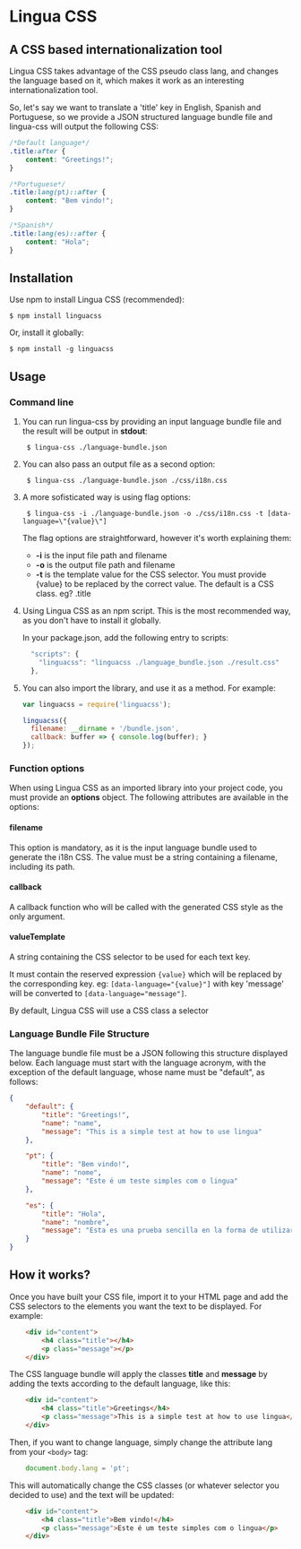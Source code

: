 # Lingua CSS
## A CSS based internationalization tool

Lingua CSS takes advantage of the CSS pseudo class lang, and changes the language based on it, which makes it work as an interesting internationalization tool.

So, let's say we want to translate a 'title' key in English, Spanish and Portuguese, so we provide a JSON structured language bundle file and lingua-css will output the following CSS:

```css
/*Default language*/
.title:after {
    content: "Greetings!";
}

/*Portuguese*/
.title:lang(pt)::after {
    content: "Bem vindo!";
}

/*Spanish*/
.title:lang(es)::after {
    content: "Hola";
}
```

## Installation

Use npm to install Lingua CSS (recommended):

    $ npm install linguacss

Or, install it globally:

    $ npm install -g linguacss

## Usage

### Command line

1. You can run lingua-css by providing an input language bundle file and the result will be output in **stdout**:

        $ lingua-css ./language-bundle.json

2. You can also pass an output file as a second option:

        $ lingua-css ./language-bundle.json ./css/i18n.css

3. A more sofisticated way is using flag options:

        $ lingua-css -i ./language-bundle.json -o ./css/i18n.css -t [data-language=\"{value}\"]

    The flag options are straightforward, however it's worth explaining them:
    * **-i** is the input file path and filename
    * **-o** is the output file path and filename
    * **-t** is the template value for the CSS selector. You must provide {value} to be replaced by the correct value. The default is a CSS class. eg? .title

4. Using Lingua CSS as an npm script. This is the most recommended way, as you don't have to install it globally.

    In your package.json, add the following entry to scripts:

    ```javascript
      "scripts": {
        "linguacss": "linguacss ./language_bundle.json ./result.css"
      },
    ```

5. You can also import the library, and use it as a method. For example:

    ```javascript
    var linguacss = require('linguacss');
    
    linguacss({
      filename: __dirname + '/bundle.json', 
      callback: buffer => { console.log(buffer); }
    });
    ```

### Function options

When using Lingua CSS as an imported library into your project code, you must provide an **options** object.
The following attributes are available in the options:

#### filename

This option is mandatory, as it is the input language bundle used to generate the i18n CSS.
The value must be a string containing a filename, including its path.

#### callback

A callback function who will be called with the generated CSS style as the only argument.

#### valueTemplate

A string containing the CSS selector to be used for each text key.

It must contain the reserved expression `{value}` which will be replaced by the corresponding key. eg: `[data-language="{value}"]` with key 'message' will be converted to `[data-language="message"]`.

By default, Lingua CSS will use a CSS class a selector

### Language Bundle File Structure 

The language bundle file must be a JSON following this structure displayed below.
Each language must start with the language acronym, with the exception of the default language, whose name must be "default", as follows:


```json
{
    "default": {
        "title": "Greetings!",
        "name": "name",
        "message": "This is a simple test at how to use lingua"
    },

    "pt": {
        "title": "Bem vindo!",
        "name": "nome",
        "message": "Este é um teste simples com o lingua"
    },

    "es": {
        "title": "Hola",
        "name": "nombre",
        "message": "Esta es una prueba sencilla en la forma de utilizar lingua"
    }
}
```

## How it works?

Once you have built your CSS file, import it to your HTML page and add the CSS selectors to the elements you want the text to be displayed. For example:

```html
    <div id="content">
        <h4 class="title"></h4>
        <p class="message"></p>
    </div>
```

The CSS language bundle will apply the classes **title** and **message** by adding the texts according to the default language, like this:

```html
    <div id="content">
        <h4 class="title">Greetings</h4>
        <p class="message">This is a simple test at how to use lingua</p>
    </div>
```

Then, if you want to change language, simply change the attribute lang from your `<body>` tag:

```javascript
    document.body.lang = 'pt';
```

This will automatically change the CSS classes (or whatever selector you decided to use) and the text will be updated:

```html
    <div id="content">
        <h4 class="title">Bem vindo!</h4>
        <p class="message">Este é um teste simples com o lingua</p>
    </div>
```
